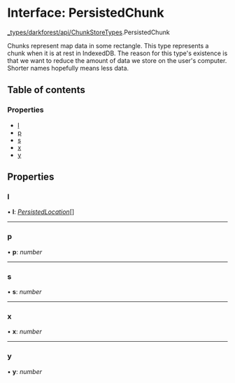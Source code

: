 # Interface: PersistedChunk

[\_types/darkforest/api/ChunkStoreTypes](../modules/_types_darkforest_api_chunkstoretypes.md).PersistedChunk

Chunks represent map data in some rectangle. This type represents a chunk when it is at rest in
IndexedDB. The reason for this type's existence is that we want to reduce the amount of data we
store on the user's computer. Shorter names hopefully means less data.

## Table of contents

### Properties

- [l](_types_darkforest_api_chunkstoretypes.persistedchunk.md#l)
- [p](_types_darkforest_api_chunkstoretypes.persistedchunk.md#p)
- [s](_types_darkforest_api_chunkstoretypes.persistedchunk.md#s)
- [x](_types_darkforest_api_chunkstoretypes.persistedchunk.md#x)
- [y](_types_darkforest_api_chunkstoretypes.persistedchunk.md#y)

## Properties

### l

• **l**: [_PersistedLocation_](_types_darkforest_api_chunkstoretypes.persistedlocation.md)[]

---

### p

• **p**: _number_

---

### s

• **s**: _number_

---

### x

• **x**: _number_

---

### y

• **y**: _number_
